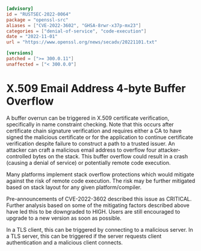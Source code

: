 ```toml
[advisory]
id = "RUSTSEC-2022-0064"
package = "openssl-src"
aliases = ["CVE-2022-3602", "GHSA-8rwr-x37p-mx23"]
categories = ["denial-of-service", "code-execution"]
date = "2022-11-01"
url = "https://www.openssl.org/news/secadv/20221101.txt"

[versions]
patched = [">= 300.0.11"]
unaffected = ["< 300.0.0"]
```

# X.509 Email Address 4-byte Buffer Overflow

A buffer overrun can be triggered in X.509 certificate verification,
specifically in name constraint checking. Note that this occurs
after certificate chain signature verification and requires either a
CA to have signed the malicious certificate or for the application to
continue certificate verification despite failure to construct a path
to a trusted issuer. An attacker can craft a malicious email address
to overflow four attacker-controlled bytes on the stack. This buffer
overflow could result in a crash (causing a denial of service) or
potentially remote code execution.

Many platforms implement stack overflow protections which would mitigate
against the risk of remote code execution. The risk may be further
mitigated based on stack layout for any given platform/compiler.

Pre-announcements of CVE-2022-3602 described this issue as CRITICAL.
Further analysis based on some of the mitigating factors described above
have led this to be downgraded to HIGH. Users are still encouraged to
upgrade to a new version as soon as possible.

In a TLS client, this can be triggered by connecting to a malicious
server. In a TLS server, this can be triggered if the server requests
client authentication and a malicious client connects.
